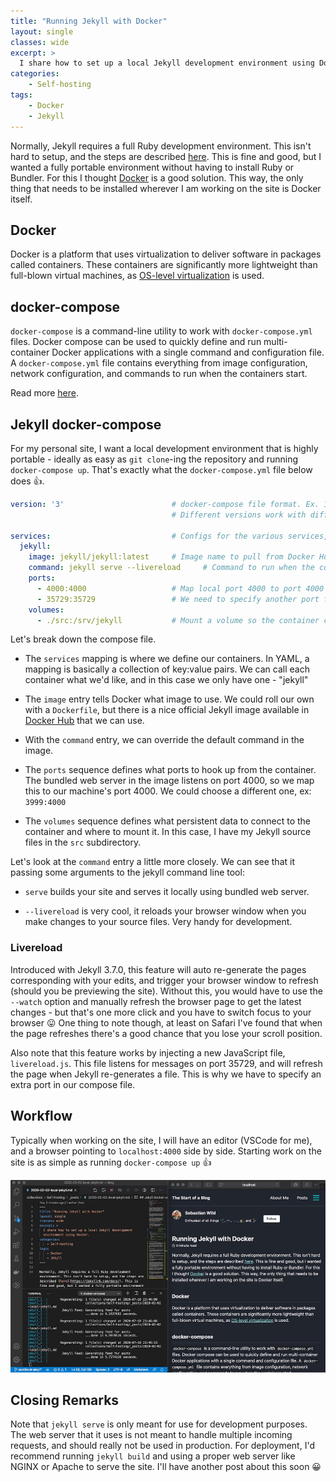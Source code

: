 ```yaml
---
title: "Running Jekyll with Docker"
layout: single
classes: wide
excerpt: >
  I share how to set up a local Jekyll development environment using Docker.
categories: 
    - Self-hosting
tags:
    - Docker
    - Jekyll
---
```


Normally, Jekyll requires a full Ruby development environment. This isn't hard to setup, and the steps are described [here](https://jekyllrb.com/docs/). This is fine and good, but I wanted a fully portable environment without having to install Ruby or Bundler. For this I thought [Docker](https://www.docker.com) is a good solution. This way, the only thing that needs to be installed wherever I am working on the site is Docker itself.

## Docker

Docker is a platform that uses virtualization to deliver software in packages called containers. These containers are significantly more lightweight than full-blown virtual machines, as [OS-level virtualization](https://en.wikipedia.org/wiki/OS-level_virtualization) is used.

## docker-compose

`docker-compose` is a command-line utility to work with `docker-compose.yml` files. Docker compose can be used to quickly define and run multi-container Docker applications with a single command and configuration file. A `docker-compose.yml` file contains everything from image configuration, network configuration, and commands to run when the containers start.

Read more [here](https://docs.docker.com/compose/).

## Jekyll docker-compose

For my personal site, I want a local development environment that is highly portable - ideally as easy as `git clone`-ing the repository and running `docker-compose up`. That's exactly what the `docker-compose.yml` file below does 👍.

```yml
version: '3'                        # docker-compose file format. Ex. 1, 2, or 3.
                                    # Different versions work with different versions of Docker, and support different features

services:                           # Configs for the various services, we just have one
  jekyll:
    image: jekyll/jekyll:latest     # Image name to pull from Docker Hub
    command: jekyll serve --livereload     # Command to run when the container starts
    ports:
      - 4000:4000                   # Map local port 4000 to port 4000 in the container
      - 35729:35729                 # We need to specify another port for the Jekyll 3.70+ live reload feature
    volumes:
      - ./src:/srv/jekyll           # Mount a volume so the container can access local data in the src directory
```

Let's break down the compose file.  

- The `services` mapping is where we define our containers. In YAML, a mapping is basically a collection of key:value pairs. We can call each container what we'd like, and in this case we only have one - "jekyll"

- The `image` entry tells Docker what image to use. We could roll our own with a `Dockerfile`, but there is a nice official Jekyll image available in [Docker Hub](https://hub.docker.com/r/jekyll/jekyll/) that we can use.

- With the `command` entry, we can override the default command in the image.

- The `ports` sequence defines what ports to hook up from the container. The bundled web server in the image listens on port 4000, so we map this to our machine's port 4000. We could choose a different one, ex: `3999:4000`

- The `volumes` sequence defines what persistent data to connect to the container and where to mount it. In this case, I have my Jekyll source files in the `src` subdirectory.

Let's look at the `command` entry a little more closely. We can see that it passing some arguments to the jekyll command line tool:

- `serve` builds your site and serves it locally using bundled web server.

- `--livereload` is very cool, it reloads your browser window when you make changes to your source files. Very handy for development.

### Livereload

Introduced with Jekyll 3.7.0, this feature will auto re-generate the pages corresponding with your edits, and trigger your browser window to refresh (should you be previewing the site). Without this, you would have to use the `--watch` option and manually refresh the browser page to get the latest changes - but that's one more click and you have to switch focus to your browser 😛 One thing to note though, at least on Safari I've found that when the page refreshes there's a good chance that you lose your scroll position.

Also note that this feature works by injecting a new JavaScript file, `livereload.js`. This file listens for messages on port 35729, and will refresh the page when Jekyll re-generates a file. This is why we have to specify an extra port in our compose file.

## Workflow

Typically when working on the site, I will have an editor (VSCode for me), and a browser pointing to `localhost:4000` side by side. Starting work on the site is as simple as running `docker-compose up` 👍

![VSCode and Jekyll served locally side by side](/assets/images/self-hosting/LocalJekyll_SideBySide_Dev.jpg)

## Closing Remarks

Note that `jekyll serve` is only meant for use for development purposes. The web server that it uses is not meant to handle multiple incoming requests, and should really not be used in production. For deployment, I'd recommend running `jekyll build` and using a proper web server like NGINX or Apache to serve the site. I'll have another post about this soon 😀